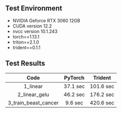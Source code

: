 ## Test Environment
- NVIDIA Geforce RTX 3060 12GB
- CUDA version 12.2
- nvcc version 10.1.243
- torch==1.13.1
- triton==2.1.0
- trident==0.1.1

## Test Results
| Code  | PyTorch  | Trident |
| :---: | :------: | :-----: |
| 1_linear | 37.1 sec | 101.6 sec |
| 2_linear_gelu | 46.2 sec | 176.2 sec |
| 3_train_beast_cancer | 9.6 sec | 420.6 sec |
